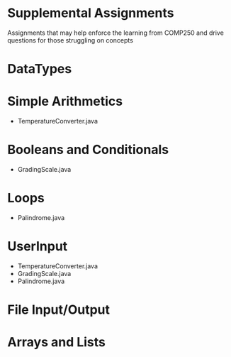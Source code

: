 # Supplemental Assignments
Assignments that may help enforce the learning from COMP250 and drive questions for those struggling on concepts

# DataTypes

# Simple Arithmetics
- TemperatureConverter.java  

# Booleans and Conditionals
- GradingScale.java  

# Loops
- Palindrome.java 

# UserInput
- TemperatureConverter.java
- GradingScale.java
- Palindrome.java 

# File Input/Output

# Arrays and Lists
